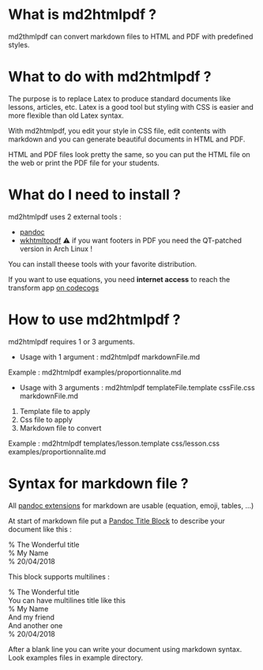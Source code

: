 # What is md2htmlpdf ?
md2thmlpdf can convert markdown files to HTML and PDF with predefined styles.

# What to do with md2htmlpdf ?

The purpose is to replace Latex to produce standard documents like lessons, articles, etc.
Latex is a good tool but styling with CSS is easier and more flexible than old Latex syntax.

With md2htmlpdf, you edit your style in CSS file, edit contents with markdown and you can generate beautiful documents in HTML and PDF.

HTML and PDF files look pretty the same, so you can put the HTML file on the web or print the PDF file for your students.

# What do I need to install ?

md2htmlpdf uses 2 external tools :

 - [pandoc](https://pandoc.org/)
 - [wkhtmltopdf](https://wkhtmltopdf.org/) ⚠️ if you want footers in PDF you need the QT-patched version in Arch Linux !

You can install theese tools with your favorite distribution.

If you want to use equations, you need **internet access** to reach the transform app [on codecogs](http://latex.codecogs.com/svg.latex)

# How to use md2htmlpdf ?

md2htmlpdf requires 1 or 3 arguments.

- Usage with 1 argument : md2htmlpdf markdownFile.md

Example : md2htmlpdf examples/proportionnalite.md

- Usage with 3 arguments : md2htmlpdf templateFile.template cssFile.css markdownFile.md
1) Template file to apply
2) Css file to apply
3) Markdown file to convert

Example : md2htmlpdf templates/lesson.template css/lesson.css examples/proportionnalite.md

# Syntax for markdown file ?

All [pandoc extensions](https://pandoc.org/MANUAL.html#pandocs-markdown) for markdown are usable (equation, emoji, tables, ...)

At start of markdown file put a [Pandoc Title Block](https://pandoc.org/MANUAL.html#metadata-blocks) to describe your document like this :

% The Wonderful title  
% My Name  
% 20/04/2018  

This block supports multilines :

% The Wonderful title  
  You can have multilines title like this  
% My Name  
  And my friend  
  And another one  
% 20/04/2018

After a blank line you can write your document using markdown syntax. Look examples files in example directory.